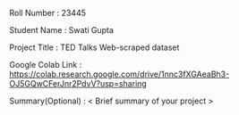 Roll Number       :   23445

Student Name      :   Swati Gupta

Project Title     :   TED Talks Web-scraped dataset

Google Colab Link :   https://colab.research.google.com/drive/1nnc3fXGAeaBh3-OJ5GQwCFerJnr2PdvV?usp=sharing

Summary(Optional) :   < Brief summary of your project >
